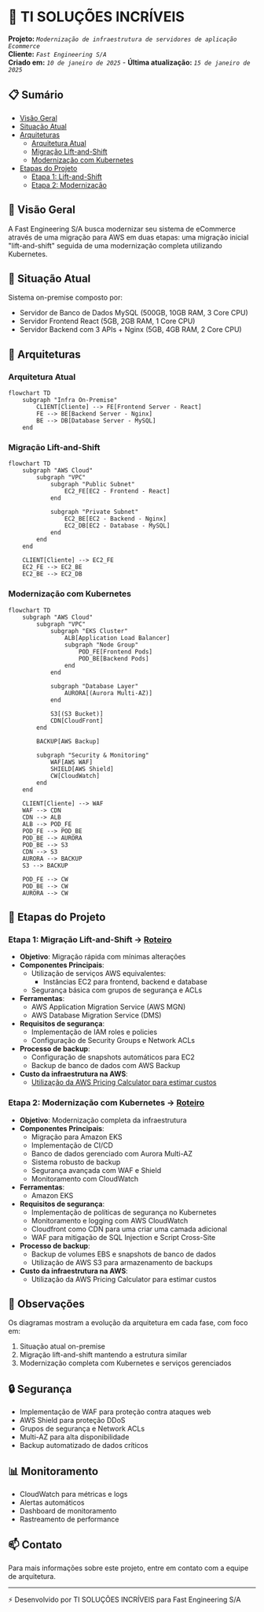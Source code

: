 # 🚀 TI SOLUÇÕES INCRÍVEIS 
**Projeto:** _`Modernização de infraestrutura de servidores de aplicação Ecommerce`_  
**Cliente:** _`Fast Engineering S/A`_  
**Criado em:** _`10 de janeiro de 2025`_ - **Última atualização:** _`15 de janeiro de 2025`_

## 📋 Sumário
- [Visão Geral](#-vis%C3%A3o-geral)
- [Situação Atual](#-situa%C3%A7%C3%A3o-atual)
- [Arquiteturas](#-arquiteturas)
  - [Arquitetura Atual](#arquitetura-atual)
  - [Migração Lift-and-Shift](#migração-lift-and-shift)
  - [Modernização com Kubernetes](#modernização-com-kubernetes)
- [Etapas do Projeto](#-etapas-do-projeto)
  - [Etapa 1: Lift-and-Shift](#etapa-1-migra%C3%A7%C3%A3o-lift-and-shift---roteiro)
  - [Etapa 2: Modernização](#etapa-2-moderniza%C3%A7%C3%A3o-com-kubernetes----roteiro)

## 🎯 Visão Geral

A Fast Engineering S/A busca modernizar seu sistema de eCommerce através de uma migração para AWS em duas etapas: uma migração inicial "lift-and-shift" seguida de uma modernização completa utilizando Kubernetes.

## 🏢 Situação Atual

Sistema on-premise composto por:
- Servidor de Banco de Dados MySQL (500GB, 10GB RAM, 3 Core CPU)
- Servidor Frontend React (5GB, 2GB RAM, 1 Core CPU)
- Servidor Backend com 3 APIs + Nginx (5GB, 4GB RAM, 2 Core CPU)

## 📐 Arquiteturas

### Arquitetura Atual

```mermaid
flowchart TD
    subgraph "Infra On-Premise"
        CLIENT[Cliente] --> FE[Frontend Server - React]
        FE --> BE[Backend Server - Nginx]
        BE --> DB[Database Server - MySQL]
    end
```

### Migração Lift-and-Shift

```mermaid
flowchart TD
    subgraph "AWS Cloud"
        subgraph "VPC"
            subgraph "Public Subnet"
                EC2_FE[EC2 - Frontend - React]
            end
            
            subgraph "Private Subnet"
                EC2_BE[EC2 - Backend - Nginx]
                EC2_DB[EC2 - Database - MySQL]
            end
        end        
    end
    
    CLIENT[Cliente] --> EC2_FE
    EC2_FE --> EC2_BE
    EC2_BE --> EC2_DB
```

### Modernização com Kubernetes

```mermaid
flowchart TD
    subgraph "AWS Cloud"
        subgraph "VPC"
            subgraph "EKS Cluster"
                ALB[Application Load Balancer]
                subgraph "Node Group"
                    POD_FE[Frontend Pods]
                    POD_BE[Backend Pods]
                end
            end
            
            subgraph "Database Layer"
                AURORA[(Aurora Multi-AZ)]
            end
            
            S3[(S3 Bucket)]
            CDN[CloudFront]
        end
        
        BACKUP[AWS Backup]
        
        subgraph "Security & Monitoring"
            WAF[AWS WAF]
            SHIELD[AWS Shield]
            CW[CloudWatch]
        end
    end
    
    CLIENT[Cliente] --> WAF
    WAF --> CDN
    CDN --> ALB
    ALB --> POD_FE
    POD_FE --> POD_BE
    POD_BE --> AURORA
    POD_BE --> S3
    CDN --> S3
    AURORA --> BACKUP
    S3 --> BACKUP
    
    POD_FE --> CW
    POD_BE --> CW
    AURORA --> CW
```

## 📍 Etapas do Projeto

### Etapa 1: Migração Lift-and-Shift -> [Roteiro](lift-and-shift.md)

- **Objetivo**: Migração rápida com mínimas alterações
- **Componentes Principais**:
  - Utilização de serviços AWS equivalentes:
      - Instâncias EC2 para frontend, backend e database
  - Segurança básica com grupos de segurança e ACLs
- **Ferramentas**:
  - AWS Application Migration Service (AWS MGN)
  - AWS Database Migration Service (DMS)
- **Requisitos de segurança**:
  - Implementação de IAM roles e policies
  - Configuração de Security Groups e Network ACLs
- **Processo de backup**:
  - Configuração de snapshots automáticos para EC2
  - Backup de banco de dados com AWS Backup
- **Custo da infraestrutura na AWS**:
  - [Utilização da AWS Pricing Calculator para estimar custos](https://calculator.aws/#/estimate?id=e9cb7dffa4052ff3c416d089e356852cf2e901ca)

### Etapa 2: Modernização com Kubernetes  -> [Roteiro](modernizacao.md)

- **Objetivo**: Modernização completa da infraestrutura
- **Componentes Principais**:
  - Migração para Amazon EKS
  - Implementação de CI/CD
  - Banco de dados gerenciado com Aurora Multi-AZ
  - Sistema robusto de backup
  - Segurança avançada com WAF e Shield
  - Monitoramento com CloudWatch
- **Ferramentas**:
  - Amazon EKS
- **Requisitos de segurança**:
  - Implementação de políticas de segurança no Kubernetes
  - Monitoramento e logging com AWS CloudWatch
  - Cloudfront como CDN para uma criar uma camada adicional
  - WAF para mitigação de SQL Injection e Script Cross-Site
- **Processo de backup**:
  - Backup de volumes EBS e snapshots de banco de dados
  - Utilização de AWS S3 para armazenamento de backups
- **Custo da infraestrutura na AWS**:
  - Utilização da AWS Pricing Calculator para estimar custos

## 📝 Observações

Os diagramas mostram a evolução da arquitetura em cada fase, com foco em:
1. Situação atual on-premise
2. Migração lift-and-shift mantendo a estrutura similar
3. Modernização completa com Kubernetes e serviços gerenciados

## 🔒 Segurança

- Implementação de WAF para proteção contra ataques web
- AWS Shield para proteção DDoS
- Grupos de segurança e Network ACLs
- Multi-AZ para alta disponibilidade
- Backup automatizado de dados críticos

## 📊 Monitoramento

- CloudWatch para métricas e logs
- Alertas automáticos
- Dashboard de monitoramento
- Rastreamento de performance

## 📫 Contato

Para mais informações sobre este projeto, entre em contato com a equipe de arquitetura.

---
⚡️ Desenvolvido por TI SOLUÇÕES INCRÍVEIS para Fast Engineering S/A
